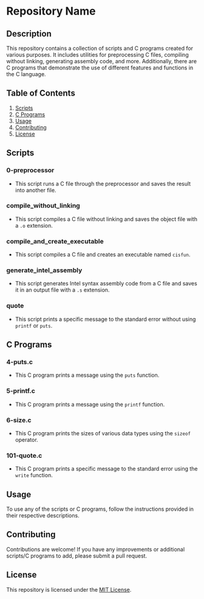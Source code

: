 # Repository Name

## Description

This repository contains a collection of scripts and C programs created for various purposes. It includes utilities for preprocessing C files, compiling without linking, generating assembly code, and more. Additionally, there are C programs that demonstrate the use of different features and functions in the C language.

## Table of Contents

1. [Scripts](#scripts)
2. [C Programs](#c-programs)
3. [Usage](#usage)
4. [Contributing](#contributing)
5. [License](#license)

## Scripts

### 0-preprocessor
- This script runs a C file through the preprocessor and saves the result into another file.

### compile_without_linking
- This script compiles a C file without linking and saves the object file with a `.o` extension.

### compile_and_create_executable
- This script compiles a C file and creates an executable named `cisfun`.

### generate_intel_assembly
- This script generates Intel syntax assembly code from a C file and saves it in an output file with a `.s` extension.

### quote
- This script prints a specific message to the standard error without using `printf` or `puts`.

## C Programs

### 4-puts.c
- This C program prints a message using the `puts` function.

### 5-printf.c
- This C program prints a message using the `printf` function.

### 6-size.c
- This C program prints the sizes of various data types using the `sizeof` operator.

### 101-quote.c
- This C program prints a specific message to the standard error using the `write` function.

## Usage

To use any of the scripts or C programs, follow the instructions provided in their respective descriptions.

## Contributing

Contributions are welcome! If you have any improvements or additional scripts/C programs to add, please submit a pull request.

## License

This repository is licensed under the [MIT License](LICENSE).


